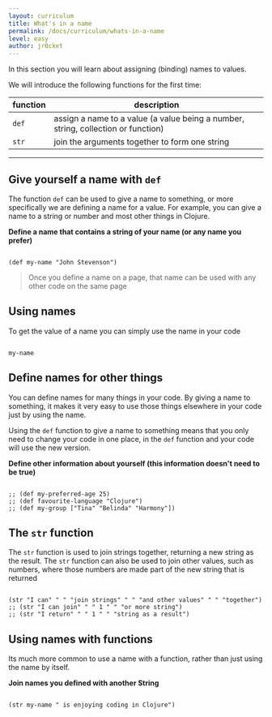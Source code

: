```yaml
---
layout: curriculum
title: What's in a name
permalink: /docs/curriculum/whats-in-a-name
level: easy
author: jr0cket
---
```


In this section you will learn about assigning (binding) names to values.

We will introduce the following functions for the first time:

| function | description                                                                       |
|----------|-----------------------------------------------------------------------------------|
| `def`    | assign a name to a value (a value being a number, string, collection or function) |
| `str`    | join the arguments together to form one string                                    |

<hr />


## Give yourself a name with `def`

The function `def` can be used to give a name to something, or more specifically we are defining a name for a value.  For example, you can give a name to a string or number and most other things in Clojure.

**Define a name that contains a string of your name (or any name you prefer)**

<!-- Using expression evaluation fix to make string appear as a value in klipse -->
<pre><code class="language-klipse" data-eval-context="expr">
(def my-name "John Stevenson")
</code></pre>

> Once you define a name on a page, that name can be used with any other code on the same page


## Using names

To get the value of a name you can simply use the name in your code

<!-- Using expression evaluation fix to make string appear as a value in klipse -->
<pre><code class="language-klipse" data-eval-context="expr">
my-name
</code></pre>


## Define names for other things

You can define names for many things in your code.  By giving a name to something, it makes it very easy to use those things elsewhere in your code just by using the name.

Using the `def` function to give a name to something means that you only need to change your code in one place, in the `def` function and your code will use the new version.

**Define other information about yourself (this information doesn't need to be true)**

<!-- Using expression evaluation fix to make string appear as a value in klipse -->
<pre><code class="language-klipse" data-eval-context="expr">
;; (def my-preferred-age 25)
;; (def favourite-language "Clojure")
;; (def my-group ["Tina" "Belinda" "Harmony"])
</code></pre>


## The `str` function

The `str` function is used to join strings together, returning a new string as the result.  The `str` function can also be used to join other values, such as numbers, where those numbers are made part of the new string that is returned

<!-- Using expression evaluation fix to make string appear as a value in klipse -->
<pre><code class="language-klipse" data-eval-context="expr">
(str "I can" " " "join strings" " " "and other values" " " "together")
;; (str "I can join" " " 1 " " "or more string")
;; (str "I return" " " 1 " " "string as a result")
</code></pre>

## Using names with functions

Its much more common to use a name with a function, rather than just using the name by itself.

**Join names you defined with another String**

<!-- Using expression evaluation fix to make string appear as a value in klipse -->
<pre><code class="language-klipse" data-eval-context="expr">
(str my-name " is enjoying coding in Clojure")
</code></pre>
